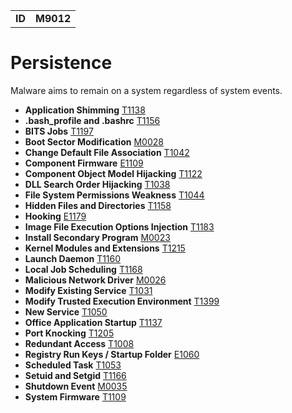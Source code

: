 |||
|--|-----|
|**ID**|**M9012**|

# Persistence #
Malware aims to remain on a system regardless of system events.

* **Application Shimming** [T1138](https://github.com/MBCProject/mbc-markdown/blob/master/privilege-escalation/app-shimming.md)
* **.bash_profile and .bashrc** [T1156](https://github.com/MBCProject/mbc-markdown/blob/master/persistence/bash.md)
* **BITS Jobs** [T1197](https://github.com/MBCProject/mbc-markdown/blob/master/defense-evasion/bits-jobs.md)
* **Boot Sector Modification** [M0028](https://github.com/MBCProject/mbc-markdown/blob/master/defense-evasion/boot-sector-mod.md)
* **Change Default File Association** [T1042](https://github.com/MBCProject/mbc-markdown/blob/master/persistence/change-default-file-assoc.md)
* **Component Firmware** [E1109](https://github.com/MBCProject/mbc-markdown/blob/master/persistence/component-firmware.md)
* **Component Object Model Hijacking** [T1122](https://github.com/MBCProject/mbc-markdown/blob/master/defense-evasion/component-hijack.md)
* **DLL Search Order Hijacking** [T1038](https://github.com/MBCProject/mbc-markdown/blob/master/privilege-escalation/dll-search-order-hijack.md)
* **File System Permissions Weakness** [T1044](https://github.com/MBCProject/mbc-markdown/blob/master/privilege-escalation/file-system-perm-weakness.md)
* **Hidden Files and Directories** [T1158](https://github.com/MBCProject/mbc-markdown/blob/master/defense-evasion/hidden-files.md)
* **Hooking** [E1179](https://github.com/MBCProject/mbc-markdown/tree/master/credential-access/hooking.md)
* **Image File Execution Options Injection** [T1183](https://github.com/MBCProject/mbc-markdown/blob/master/defense-evasion/image-file-exe-opt-inj.md)
* **Install Secondary Program** [M0023](https://github.com/MBCProject/mbc-markdown/blob/master/execution/install-second-prog.md)
* **Kernel Modules and Extensions** [T1215](https://github.com/MBCProject/mbc-markdown/blob/master/persistence/kernel-modules-ext.md)
* **Launch Daemon** [T1160](https://github.com/MBCProject/mbc-markdown/blob/master/privilege-escalation/launch-daemon.md)
* **Local Job Scheduling** [T1168](https://github.com/MBCProject/mbc-markdown/blob/master/execution/local-job-sch.md)
* **Malicious Network Driver** [M0026](https://github.com/MBCProject/mbc-markdown/blob/master/persistence/malicious-network-drv.md)
* **Modify Existing Service** [T1031](https://github.com/MBCProject/mbc-markdown/blob/master/persistence/modify-service.md)
* **Modify Trusted Execution Environment** [T1399](https://github.com/MBCProject/mbc-markdown/blob/master/defense-evasion/mod-trust-exe-environ.md)
* **New Service** [T1050](https://github.com/MBCProject/mbc-markdown/blob/master/persistence/new-service.md)
* **Office Application Startup** [T1137](https://github.com/MBCProject/mbc-markdown/blob/master/persistence/office-app-startup.md)
* **Port Knocking** [T1205](https://github.com/MBCProject/mbc-markdown/blob/master/command-and-control/port-knocking.md)
* **Redundant Access** [T1008](https://github.com/MBCProject/mbc-markdown/blob/master/defense-evasion/redundant-access.md)
* **Registry Run Keys / Startup Folder** [E1060](https://github.com/MBCProject/mbc-markdown/blob/master/persistence/registry-run-startup.md)
* **Scheduled Task** [T1053](https://github.com/MBCProject/mbc-markdown/blob/master/execution/scheduled-task.md)
* **Setuid and Setgid** [T1166](https://github.com/MBCProject/mbc-markdown/blob/master/privilege-escalation/setuid-setgid.md)
* **Shutdown Event** [M0035](https://github.com/MBCProject/mbc-markdown/blob/master/persistence/shutdown-event.md)
* **System Firmware** [T1109](https://github.com/MBCProject/mbc-markdown/blob/master/persistence/system-firmware.md)

